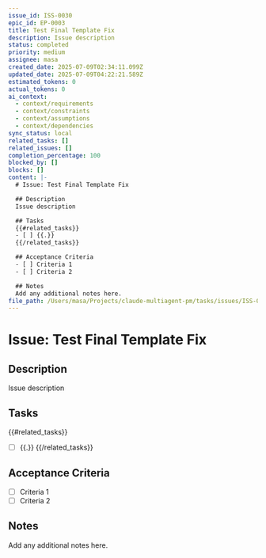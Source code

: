 ```yaml
---
issue_id: ISS-0030
epic_id: EP-0003
title: Test Final Template Fix
description: Issue description
status: completed
priority: medium
assignee: masa
created_date: 2025-07-09T02:34:11.099Z
updated_date: 2025-07-09T04:22:21.589Z
estimated_tokens: 0
actual_tokens: 0
ai_context:
  - context/requirements
  - context/constraints
  - context/assumptions
  - context/dependencies
sync_status: local
related_tasks: []
related_issues: []
completion_percentage: 100
blocked_by: []
blocks: []
content: |-
  # Issue: Test Final Template Fix

  ## Description
  Issue description

  ## Tasks
  {{#related_tasks}}
  - [ ] {{.}}
  {{/related_tasks}}

  ## Acceptance Criteria
  - [ ] Criteria 1
  - [ ] Criteria 2

  ## Notes
  Add any additional notes here.
file_path: /Users/masa/Projects/claude-multiagent-pm/tasks/issues/ISS-0030-test-final-template-fix.md
---
```


# Issue: Test Final Template Fix

## Description
Issue description

## Tasks
{{#related_tasks}}
- [ ] {{.}}
{{/related_tasks}}

## Acceptance Criteria
- [ ] Criteria 1
- [ ] Criteria 2

## Notes
Add any additional notes here.
